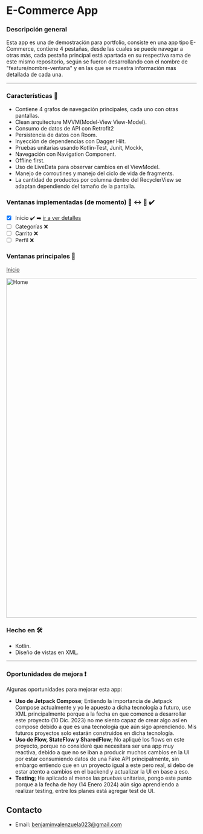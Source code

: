 # E-Commerce App

### Descripción general 
Esta app es una de demostración para portfolio, consiste en una app tipo E-Commerce, contiene 4 pestañas, desde las cuales se puede navegar a otras más, cada pestaña principal está apartada en su respectiva rama de este mismo repositorio, según se fueron desarrollando con el nombre de "feature/nombre-ventana" y en las que se muestra información mas detallada de cada una.
___

### Características :bookmark_tabs:
- Contiene 4 grafos de navegación principales, cada uno con otras pantallas.
- Clean arquitecture MVVM(Model-View View-Model).
- Consumo de datos de API con Retrofit2
- Persistencia de datos con Room.
- Inyección de dependencias con Dagger Hilt.
- Pruebas unitarias usando Kotlin-Test, Junit, Mockk,
- Navegación con Navigation Component.
- Offline first.
- Uso de LiveData para observar cambios en el ViewModel.
- Manejo de corroutines y manejo del ciclo de vida de fragments.
- La cantidad de productos por columna dentro del RecyclerView se adaptan dependiendo del tamaño de la pantalla.

### Ventanas implementadas (de momento) :iphone: :left_right_arrow: :iphone: :heavy_check_mark:

 - [x] Inicio :heavy_check_mark: :arrow_right: [ir a ver detalles](https://github.com/Bbbenjaja/EcommerceApp/tree/feature/home)
 - [ ] Categorías :x:
 - [ ] Carrito :x:
 - [ ] Perfil :x:

### Ventanas principales :iphone:
[Inicio](https://github.com/Bbbenjaja/EcommerceApp/tree/feature/home)

<img src="https://github.com/Bbbenjaja/EcommerceApp/blob/feature/home/homeScreens/home.jpg?raw=true" alt="Home" height="900"/>

### Hecho en 🛠
 - Kotlin.
 - Diseño de vistas en XML.
___
### Oportunidades de mejora :exclamation:
Algunas oportunidades para mejorar esta app:
- **Uso de Jetpack Compose**; Entiendo la importancia de Jetpack Compose actualmente y yo le apuesto a dicha tecnología a futuro, use XML principalmente porque a la fecha en que comencé a desarrollar este proyecto (10 Dic. 2023) no me siento capaz de crear algo así en compose debido a que es una tecnología que aún sigo aprendiendo. Mis futuros proyectos solo estarán construidos en dicha tecnología.
- **Uso de Flow, StateFlow y SharedFlow**; No apliqué los flows en este proyecto, porque no consideré que necesitara ser una app muy reactiva, debido a que no se iban a producir muchos cambios en la UI por estar consumiendo datos de una Fake API principalmente, sin embargo entiendo que en un proyecto igual a este pero real, si debo de estar atento a cambios en el backend y actualizar la UI en base a eso.
- **Testing**; He aplicado al menos las pruebas unitarias, pongo este punto porque a la fecha de hoy (14 Enero 2024) aún sigo aprendiendo a realizar testing, entre los planes está agregar test de UI.

## Contacto
- Email: <benjaminvalenzuela023@gmail.com>
